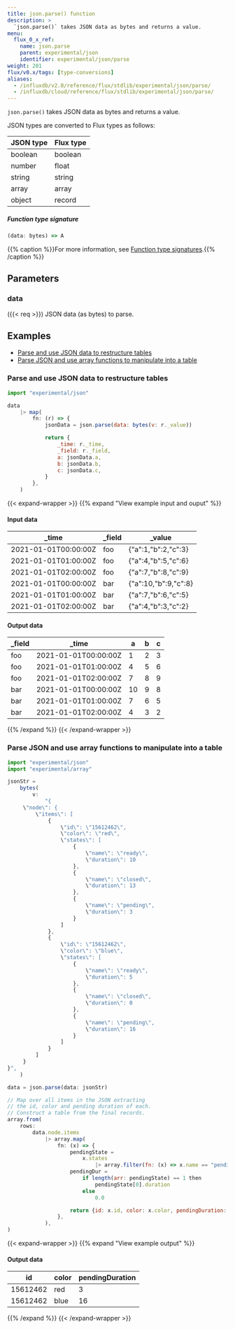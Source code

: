 ```yaml
---
title: json.parse() function
description: >
  `json.parse()` takes JSON data as bytes and returns a value.
menu:
  flux_0_x_ref:
    name: json.parse
    parent: experimental/json
    identifier: experimental/json/parse
weight: 201
flux/v0.x/tags: [type-conversions]
aliases:
  - /influxdb/v2.0/reference/flux/stdlib/experimental/json/parse/
  - /influxdb/cloud/reference/flux/stdlib/experimental/json/parse/
---
```


<!------------------------------------------------------------------------------

IMPORTANT: This page was generated from comments in the Flux source code. Any
edits made directly to this page will be overwritten the next time the
documentation is generated. 

To make updates to this documentation, update the function comments above the
function definition in the Flux source code:

https://github.com/influxdata/flux/blob/master/stdlib/experimental/json/json.flux#L136-L136

Contributing to Flux: https://github.com/influxdata/flux#contributing
Fluxdoc syntax: https://github.com/influxdata/flux/blob/master/docs/fluxdoc.md

------------------------------------------------------------------------------->

`json.parse()` takes JSON data as bytes and returns a value.

JSON types are converted to Flux types as follows:

| JSON type | Flux type |
| --------- | --------- |
| boolean   | boolean   |
| number    | float     |
| string    | string    |
| array     | array     |
| object    | record    |

##### Function type signature

```js
(data: bytes) => A
```

{{% caption %}}For more information, see [Function type signatures](/flux/v0.x/function-type-signatures/).{{% /caption %}}

## Parameters

### data
({{< req >}})
JSON data (as bytes) to parse.




## Examples

- [Parse and use JSON data to restructure tables](#parse-and-use-json-data-to-restructure-tables)
- [Parse JSON and use array functions to manipulate into a table](#parse-json-and-use-array-functions-to-manipulate-into-a-table)

### Parse and use JSON data to restructure tables

```js
import "experimental/json"

data
    |> map(
        fn: (r) => {
            jsonData = json.parse(data: bytes(v: r._value))

            return {
                _time: r._time,
                _field: r._field,
                a: jsonData.a,
                b: jsonData.b,
                c: jsonData.c,
            }
        },
    )

```

{{< expand-wrapper >}}
{{% expand "View example input and ouput" %}}

#### Input data

| _time                | _field  | _value               |
| -------------------- | ------- | -------------------- |
| 2021-01-01T00:00:00Z | foo     | {"a":1,"b":2,"c":3}  |
| 2021-01-01T01:00:00Z | foo     | {"a":4,"b":5,"c":6}  |
| 2021-01-01T02:00:00Z | foo     | {"a":7,"b":8,"c":9}  |
| 2021-01-01T00:00:00Z | bar     | {"a":10,"b":9,"c":8} |
| 2021-01-01T01:00:00Z | bar     | {"a":7,"b":6,"c":5}  |
| 2021-01-01T02:00:00Z | bar     | {"a":4,"b":3,"c":2}  |


#### Output data

| _field  | _time                | a  | b  | c  |
| ------- | -------------------- | -- | -- | -- |
| foo     | 2021-01-01T00:00:00Z | 1  | 2  | 3  |
| foo     | 2021-01-01T01:00:00Z | 4  | 5  | 6  |
| foo     | 2021-01-01T02:00:00Z | 7  | 8  | 9  |
| bar     | 2021-01-01T00:00:00Z | 10 | 9  | 8  |
| bar     | 2021-01-01T01:00:00Z | 7  | 6  | 5  |
| bar     | 2021-01-01T02:00:00Z | 4  | 3  | 2  |

{{% /expand %}}
{{< /expand-wrapper >}}

### Parse JSON and use array functions to manipulate into a table

```js
import "experimental/json"
import "experimental/array"

jsonStr =
    bytes(
        v:
            "{
     \"node\": {
         \"items\": [
             {
                 \"id\": \"15612462\",
                 \"color\": \"red\",
                 \"states\": [
                     {
                         \"name\": \"ready\",
                         \"duration\": 10
                     },
                     {
                         \"name\": \"closed\",
                         \"duration\": 13
                     },
                     {
                         \"name\": \"pending\",
                         \"duration\": 3
                     }
                 ]
             },
             {
                 \"id\": \"15612462\",
                 \"color\": \"blue\",
                 \"states\": [
                     {
                         \"name\": \"ready\",
                         \"duration\": 5
                     },
                     {
                         \"name\": \"closed\",
                         \"duration\": 0
                     },
                     {
                         \"name\": \"pending\",
                         \"duration\": 16
                     }
                 ]
             }
         ]
     }
}",
    )

data = json.parse(data: jsonStr)

// Map over all items in the JSON extracting
// the id, color and pending duration of each.
// Construct a table from the final records.
array.from(
    rows:
        data.node.items
            |> array.map(
                fn: (x) => {
                    pendingState =
                        x.states
                            |> array.filter(fn: (x) => x.name == "pending")
                    pendingDur =
                        if length(arr: pendingState) == 1 then
                            pendingState[0].duration
                        else
                            0.0

                    return {id: x.id, color: x.color, pendingDuration: pendingDur}
                },
            ),
)

```

{{< expand-wrapper >}}
{{% expand "View example output" %}}

#### Output data

| id       | color  | pendingDuration  |
| -------- | ------ | ---------------- |
| 15612462 | red    | 3                |
| 15612462 | blue   | 16               |

{{% /expand %}}
{{< /expand-wrapper >}}
